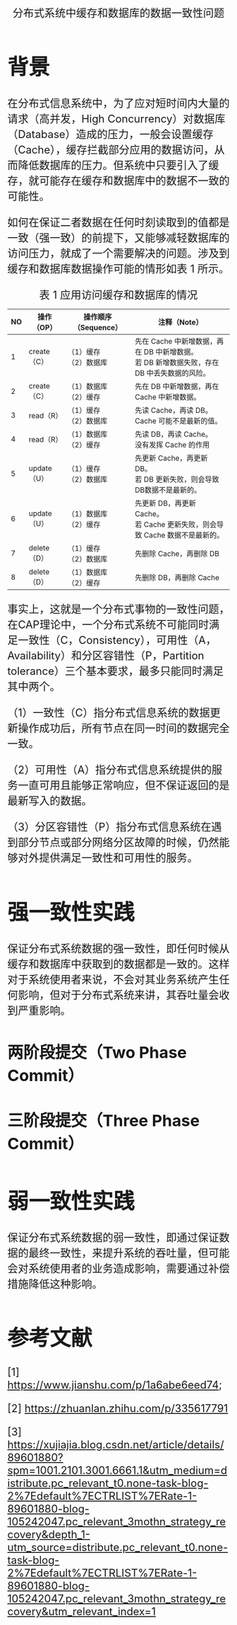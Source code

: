 <div align='center'><font size='5'>分布式系统中缓存和数据库的数据一致性问题</div>

# 背景

在分布式信息系统中，为了应对短时间内大量的请求（高并发，High Concurrency）对数据库（Database）造成的压力，一般会设置缓存（Cache），缓存拦截部分应用的数据访问，从而降低数据库的压力。但系统中只要引入了缓存，就可能存在缓存和数据库中的数据不一致的可能性。

如何在保证二者数据在任何时刻读取到的值都是一致（强一致）的前提下，又能够减轻数据库的访问压力，就成了一个需要解决的问题。涉及到缓存和数据库数据操作可能的情形如表 1 所示。

<center>表 1 应用访问缓存和数据库的情况</center>

| NO   | 操作（OP）  | 操作顺序（Sequence）       | 注释（Note）                                                 |
| ---- | ----------- | -------------------------- | ------------------------------------------------------------ |
| 1    | create（C） | （1）缓存 <br/>（2）数据库 | 先在 Cache 中新增数据，再在 DB 中新增数据。<br/>若 DB 新增数据失败，存在 DB 中丢失数据的风险。 |
| 2    | create（C） | （1）数据库<br/>（2）缓存  | 先在 DB 中新增数据，再在 Cache 中新增数据。                  |
| 3    | read（R）   | （1）缓存<br/>（2）数据库  | 先读 Cache，再读 DB。<br/>Cache 可能不是最新的值。           |
| 4    | read（R）   | （1）数据库<br/>（2）缓存  | 先读 DB，再读 Cache。<br/>没有发挥 Cache 的作用              |
| 5    | update（U） | （1）缓存<br/>（2）数据库  | 先更新 Cache，再更新 DB。<br/>若 DB 更新失败，则会导致 DB数据不是最新的。 |
| 6    | update（U） | （1）数据库<br/>（2）缓存  | 先更新 DB，再更新 Cache。<br/>若 Cache 更新失败，则会导致 Cache 数据不是最新的。 |
| 7    | delete（D） | （1）缓存<br/>（2）数据库  | 先删除 Cache，再删除 DB                                      |
| 8    | delete（D） | （1）数据库<br/>（2）缓存  | 先删除 DB，再删除 Cache                                      |

事实上，这就是一个分布式事物的一致性问题，在CAP理论中，一个分布式系统不可能同时满足一致性（C，Consistency），可用性（A，Availability）和分区容错性（P，Partition tolerance）三个基本要求，最多只能同时满足其中两个。

（1）一致性（C）指分布式信息系统的数据更新操作成功后，所有节点在同一时间的数据完全一致。

（2）可用性（A）指分布式信息系统提供的服务一直可用且能够正常响应，但不保证返回的是最新写入的数据。

（3）分区容错性（P）指分布式信息系统在遇到部分节点或部分网络分区故障的时候，仍然能够对外提供满足一致性和可用性的服务。

# 强一致性实践

保证分布式系统数据的强一致性，即任何时候从缓存和数据库中获取到的数据都是一致的。这样对于系统使用者来说，不会对其业务系统产生任何影响，但对于分布式系统来讲，其吞吐量会收到严重影响。

## 两阶段提交（Two Phase Commit）





## 三阶段提交（Three Phase Commit）



# 弱一致性实践

保证分布式系统数据的弱一致性，即通过保证数据的最终一致性，来提升系统的吞吐量，但可能会对系统使用者的业务造成影响，需要通过补偿措施降低这种影响。



# 参考文献

[1] https://www.jianshu.com/p/1a6abe6eed74;

[2] https://zhuanlan.zhihu.com/p/335617791

[3] https://xujiajia.blog.csdn.net/article/details/89601880?spm=1001.2101.3001.6661.1&utm_medium=distribute.pc_relevant_t0.none-task-blog-2%7Edefault%7ECTRLIST%7ERate-1-89601880-blog-105242047.pc_relevant_3mothn_strategy_recovery&depth_1-utm_source=distribute.pc_relevant_t0.none-task-blog-2%7Edefault%7ECTRLIST%7ERate-1-89601880-blog-105242047.pc_relevant_3mothn_strategy_recovery&utm_relevant_index=1